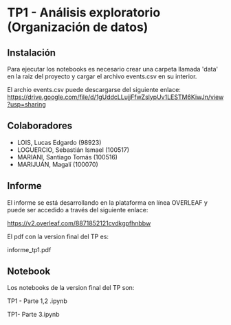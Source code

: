 # TP1 - Análisis exploratorio (Organización de datos)

## Instalación
Para ejecutar los notebooks es necesario crear una carpeta llamada 'data' en la raiz del proyecto y cargar el archivo events.csv en su interior.

El archio events.csv puede descargarse del siguiente enlace:
https://drive.google.com/file/d/1gUddcLLujjFfwZslypUv1LESTM6KiwJn/view?usp=sharing

## Colaboradores
- LOIS, Lucas Edgardo (98923)
- LOGUERCIO, Sebastián Ismael (100517)
- MARIANI, Santiago Tomás (100516)
- MARIJUÁN, Magalí (100070)

## Informe
El informe se está desarrollando en la plataforma en línea OVERLEAF y puede ser accedido a través del siguiente enlace:

https://v2.overleaf.com/8871852121cvdkgpfhnbbw

El pdf con la version final del TP es:

informe_tp1.pdf


## Notebook
Los notebooks de la version final del TP son:

TP1 - Parte 1,2 .ipynb

TP1- Parte 3.ipynb
